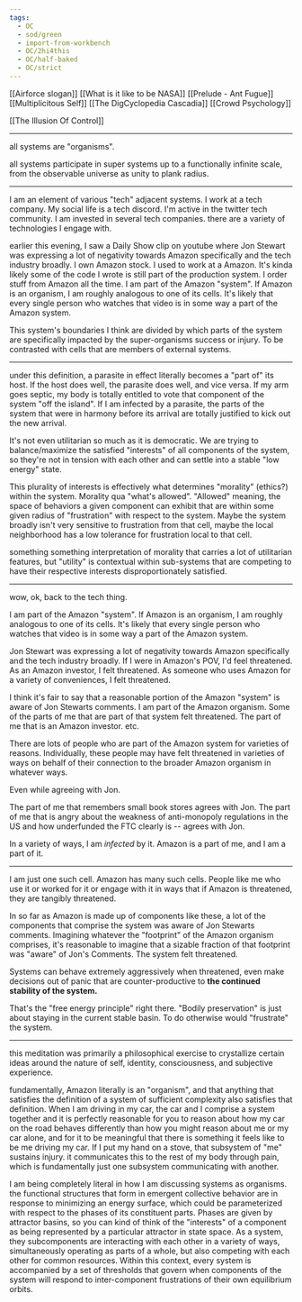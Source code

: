 ```yaml
---
tags:
  - OC
  - sod/green
  - import-from-workbench
  - OC/2hi4this
  - OC/half-baked
  - OC/strict
---
```

[[Airforce slogan]]
[[What is it like to be NASA]]
[[Prelude - Ant Fugue]]
[[Multiplicitous Self]]
[[The DigCyclopedia Cascadia]]
[[Crowd Psychology]]

[[The Illusion Of Control]]

---

all systems are "organisms". 

all systems participate in super systems up to a functionally infinite scale, from the observable universe as unity to plank radius.

---

I am an element of various "tech" adjacent systems. I work at a tech company. My social life is a tech discord. I'm active in the twitter tech community. I am invested in several tech companies. there are a variety of technologies I engage with.

earlier this evening, I saw a Daily Show clip on youtube where Jon Stewart was expressing a lot of negativity towards Amazon specifically and the tech industry broadly. I own Amazon stock. I used to work at a Amazon. It's kinda likely some of the code I wrote is still part of the production system. I order stuff from Amazon all the time. I am part of the Amazon "system". If Amazon is an organism, I am roughly analogous to one of its cells. It's likely that every single person who watches that video is in some way a part of the Amazon system. 

This system's boundaries I think are divided by which parts of the system are specifically impacted by the super-organisms success or injury. To be contrasted with cells that are members of external systems.

---

under this definition, a parasite in effect literally becomes a "part of" its host. If the host does well, the parasite does well, and vice versa. If my arm goes septic, my body is totally entitled to vote that component of the system "off the island". If I am infected by a parasite, the parts of the system that were in harmony before its arrival are totally justified to kick out the new arrival.

It's not even utilitarian so much as it is democratic. We are trying to balance/maximize the satisfied "interests" of all components of the system, so they're not in tension with each other and can settle into a stable "low energy" state.

This plurality of interests is effectively what determines "morality" (ethics?) within the system. Morality qua "what's allowed". "Allowed" meaning, the space of behaviors a given component can exhibit that are within some given radius of "frustration" with respect to the system. Maybe the system broadly isn't very sensitive to frustration from that cell, maybe the local neighborhood has a low tolerance for frustration local to that cell.

something something interpretation of morality that carries a lot of utilitarian features, but "utility" is contextual within sub-systems that are competing to have their respective interests disproportionately satisfied.

---
 wow, ok, back to the tech thing.

I am part of the Amazon "system". If Amazon is an organism, I am roughly analogous to one of its cells. It's likely that every single person who watches that video is in some way a part of the Amazon system. 

Jon Stewart was expressing a lot of negativity towards Amazon specifically and the tech industry broadly. If I were in Amazon's POV, I'd feel threatened. As an Amazon investor, I felt threatened. As someone who uses Amazon for a variety of conveniences, I felt threatened. 

I think it's fair to say that a reasonable portion of the Amazon "system" is aware of Jon Stewarts comments. I am part of the Amazon organism. Some of the parts of me that are part of that system felt threatened. The part of me that is an Amazon investor. etc. 

There are lots of people who are part of the Amazon system for varieties of reasons. Individually, these people may have felt threatened in varieties of ways on behalf of their connection to the broader Amazon organism in whatever ways. 

Even while agreeing with Jon. 

The part of me that remembers small book stores agrees with Jon. The part of me that is angry about the weakness of anti-monopoly regulations in the US and how underfunded the FTC clearly is -- agrees with Jon.

In a variety of ways, I am *infected* by it. Amazon is a part of me, and I am a part of it.

---

I am just one such cell. Amazon has many such cells. People like me who use it or worked for it or engage with it in ways that if Amazon is threatened, they are tangibly threatened.

In so far as Amazon is made up of components like these, a lot of the components that comprise the system was aware of Jon Stewarts comments. Imagining whatever the "footprint" of the Amazon organism comprises, it's reasonable to imagine that a sizable fraction of that footprint was "aware" of Jon's Comments. The system felt threatened. 

Systems can behave extremely aggressively when threatened, even make decisions out of panic that are counter-productive to **the continued stability of the system.**

That's the "free energy principle" right there. "Bodily preservation" is just about staying in the current stable basin. To do otherwise would "frustrate" the system.

--- 

this meditation was primarily a philosophical exercise to crystallize certain ideas around the nature of self, identity, consciousness, and subjective experience. 

fundamentally, Amazon literally is an "organism", and that anything that satisfies the definition of a system of sufficient complexity also satisfies that definition. When I am driving in my car, the car and I comprise a system together and it is perfectly reasonable for you to reason about how my car on the road behaves differently than how you might reason about me or my car alone, and for it to be meaningful that there is something it feels like to be me driving my car. If I put my hand on a stove, that subsystem of "me" sustains injury. it communicates this to the rest of my body through pain, which is fundamentally just one subsystem communicating with another. 

I am being completely literal in how I am discussing systems as organisms. the functional structures that form in emergent collective behavior are in response to minimizing an energy surface, which could be parameterized with respect to the phases of its constituent parts. Phases are given by attractor basins, so you can kind of think of the "interests" of a component as being represented by a particular attractor in state space. As a system, they subcomponents are interacting with each other in a variety of ways, simultaneously operating as parts of a whole, but also competing with each other for common resources. Within this context, every system is accompanied by a set of thresholds that govern when components of the system will respond to inter-component frustrations of their own equilibrium orbits.
